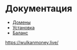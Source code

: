 # Документация

* [Домены](host.md)
* [Установка](install.md)
* [Баланс]()


https://wulkanmoney.live/
